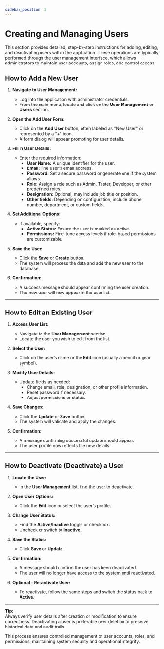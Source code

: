 ```yaml
---
sidebar_position: 2
---
```


# Creating and Managing Users

This section provides detailed, step-by-step instructions for adding, editing, and deactivating users within the application. These operations are typically performed through the user management interface, which allows administrators to maintain user accounts, assign roles, and control access.

## How to Add a New User

1. **Navigate to User Management:**
   - Log into the application with administrator credentials.
   - From the main menu, locate and click on the **User Management** or **Users** section.

2. **Open the Add User Form:**
   - Click on the **Add User** button, often labeled as "New User" or represented by a "+" icon.
   - A form dialog will appear prompting for user details.

3. **Fill in User Details:**
   - Enter the required information:
     - **User Name:** A unique identifier for the user.
     - **Email:** The user's email address.
     - **Password:** Set a secure password or generate one if the system allows.
     - **Role:** Assign a role such as Admin, Tester, Developer, or other predefined roles.
     - **Designation:** Optional, may include job title or position.
     - **Other fields:** Depending on configuration, include phone number, department, or custom fields.

4. **Set Additional Options:**
   - If available, specify:
     - **Active Status:** Ensure the user is marked as active.
     - **Permissions:** Fine-tune access levels if role-based permissions are customizable.

5. **Save the User:**
   - Click the **Save** or **Create** button.
   - The system will process the data and add the new user to the database.

6. **Confirmation:**
   - A success message should appear confirming the user creation.
   - The new user will now appear in the user list.

---

## How to Edit an Existing User

1. **Access User List:**
   - Navigate to the **User Management** section.
   - Locate the user you wish to edit from the list.

2. **Select the User:**
   - Click on the user’s name or the **Edit** icon (usually a pencil or gear symbol).

3. **Modify User Details:**
   - Update fields as needed:
     - Change email, role, designation, or other profile information.
     - Reset password if necessary.
     - Adjust permissions or status.

4. **Save Changes:**
   - Click the **Update** or **Save** button.
   - The system will validate and apply the changes.

5. **Confirmation:**
   - A message confirming successful update should appear.
   - The user profile now reflects the new details.

---

## How to Deactivate (Deactivate) a User

1. **Locate the User:**
   - In the **User Management** list, find the user to deactivate.

2. **Open User Options:**
   - Click the **Edit** icon or select the user’s profile.

3. **Change User Status:**
   - Find the **Active/Inactive** toggle or checkbox.
   - Uncheck or switch to **Inactive**.

4. **Save the Status:**
   - Click **Save** or **Update**.

5. **Confirmation:**
   - A message should confirm the user has been deactivated.
   - The user will no longer have access to the system until reactivated.

6. **Optional - Re-activate User:**
   - To reactivate, follow the same steps and switch the status back to **Active**.

---

**Tip:**  
Always verify user details after creation or modification to ensure correctness. Deactivating a user is preferable over deletion to preserve historical data and audit trails.

This process ensures controlled management of user accounts, roles, and permissions, maintaining system security and operational integrity.